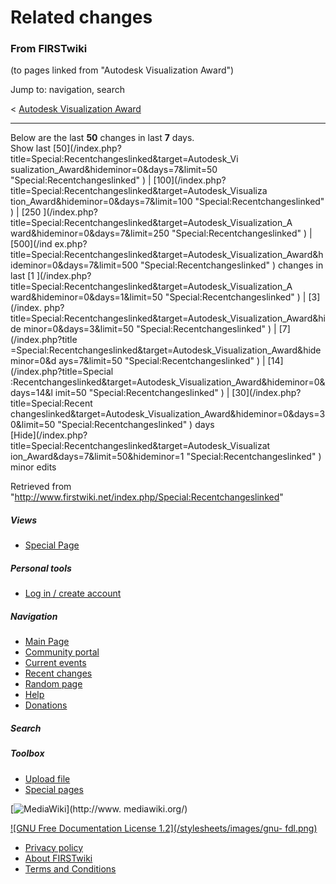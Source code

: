 # Related changes

### From FIRSTwiki

(to pages linked from "Autodesk Visualization Award")

Jump to: navigation, search

&lt; [Autodesk Visualization
Award](/index.php?title=Autodesk_Visualization_Award&redirect=no "Autodesk
Visualization Award" )  

* * *

Below are the last **50** changes in last **7** days.  
Show last [50](/index.php?title=Special:Recentchangeslinked&target=Autodesk_Vi
sualization_Award&hideminor=0&days=7&limit=50 "Special:Recentchangeslinked" )
| [100](/index.php?title=Special:Recentchangeslinked&target=Autodesk_Visualiza
tion_Award&hideminor=0&days=7&limit=100 "Special:Recentchangeslinked" ) | [250
](/index.php?title=Special:Recentchangeslinked&target=Autodesk_Visualization_A
ward&hideminor=0&days=7&limit=250 "Special:Recentchangeslinked" ) | [500](/ind
ex.php?title=Special:Recentchangeslinked&target=Autodesk_Visualization_Award&h
ideminor=0&days=7&limit=500 "Special:Recentchangeslinked" ) changes in last [1
](/index.php?title=Special:Recentchangeslinked&target=Autodesk_Visualization_A
ward&hideminor=0&days=1&limit=50 "Special:Recentchangeslinked" ) | [3](/index.
php?title=Special:Recentchangeslinked&target=Autodesk_Visualization_Award&hide
minor=0&days=3&limit=50 "Special:Recentchangeslinked" ) | [7](/index.php?title
=Special:Recentchangeslinked&target=Autodesk_Visualization_Award&hideminor=0&d
ays=7&limit=50 "Special:Recentchangeslinked" ) | [14](/index.php?title=Special
:Recentchangeslinked&target=Autodesk_Visualization_Award&hideminor=0&days=14&l
imit=50 "Special:Recentchangeslinked" ) | [30](/index.php?title=Special:Recent
changeslinked&target=Autodesk_Visualization_Award&hideminor=0&days=30&limit=50
"Special:Recentchangeslinked" ) days  
[Hide](/index.php?title=Special:Recentchangeslinked&target=Autodesk_Visualizat
ion_Award&days=7&limit=50&hideminor=1 "Special:Recentchangeslinked" ) minor
edits

Retrieved from
"<http://www.firstwiki.net/index.php/Special:Recentchangeslinked>"

##### Views

  * [Special Page](/index.php/Special:Recentchangeslinked/Autodesk_Visualization_Award)

##### Personal tools

  * [Log in / create account](/index.php?title=Special:Userlogin&returnto=Special:Recentchangeslinked)

[](/index.php/Main_Page "Main Page" )

##### Navigation

  * [Main Page](/index.php/Main_Page)
  * [Community portal](/index.php/FIRSTwiki:Community_portal)
  * [Current events](/index.php/Current_events)
  * [Recent changes](/index.php/Special:Recentchanges)
  * [Random page](/index.php/Special:Random)
  * [Help](/index.php/Help:Contents)
  * [Donations](/index.php/FIRSTwiki:Site_support)

##### Search



##### Toolbox

  * [Upload file](/index.php/Special:Upload)
  * [Special pages](/index.php/Special:Specialpages)

[![MediaWiki](/skins/common/images/poweredby_mediawiki_88x31.png)](http://www.
mediawiki.org/)

[![GNU Free Documentation License 1.2](/stylesheets/images/gnu-
fdl.png)](http://www.gnu.org/copyleft/fdl.html)

  * [Privacy policy](/index.php/FIRSTwiki:Privacy_policy "FIRSTwiki:Privacy policy" )
  * [About FIRSTwiki](/index.php/FIRSTwiki:About "FIRSTwiki:About" )
  * [Terms and Conditions](/index.php/FIRSTwiki:Terms_and_conditions "FIRSTwiki:Terms and conditions" )

